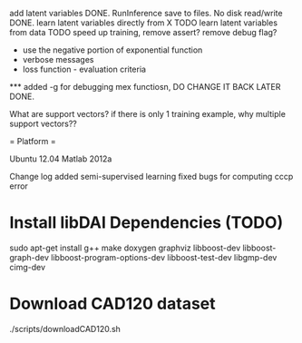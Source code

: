 add latent variables DONE.
RunInference save to files. No disk read/write DONE.
learn latent variables directly from X TODO
learn latent variables from data TODO
speed up training, remove assert? remove debug flag?

* use the negative portion of exponential function
* verbose messages
* loss function - evaluation criteria

*** added -g for debugging mex functiosn, DO CHANGE IT BACK LATER DONE.

What are support vectors? if there is only 1 training example, why multiple support vectors??

= Platform =

Ubuntu 12.04
Matlab 2012a

Change log
 added semi-supervised learning
 fixed bugs for computing cccp error

Install libDAI Dependencies (TODO)
===========================

  sudo apt-get install g++ make doxygen graphviz libboost-dev libboost-graph-dev libboost-program-options-dev libboost-test-dev libgmp-dev cimg-dev

Download CAD120 dataset
=======================

   ./scripts/downloadCAD120.sh